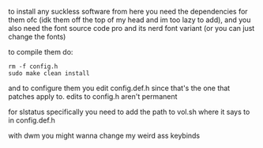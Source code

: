 to install any suckless software from here you need the dependencies for them ofc (idk them off the top of my head and im too lazy to add), and you also need the font source code pro and its nerd font variant (or you can just change the fonts)

to compile them do:
```
rm -f config.h
sudo make clean install
```
and to configure them you edit config.def.h since that's the one that patches apply to. edits to config.h aren't permanent

for slstatus specifically you need to add the path to vol.sh where it says to in config.def.h

with dwm you might wanna change my weird ass keybinds
